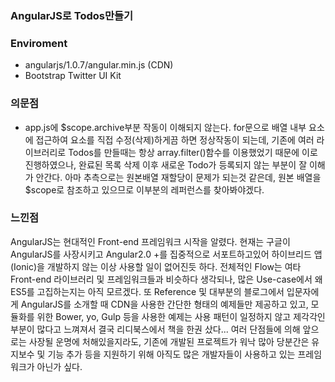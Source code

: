 ### AngularJS로 Todos만들기

### Enviroment
- angularjs/1.0.7/angular.min.js (CDN)
- Bootstrap Twitter UI Kit

### 의문점
- app.js에 $scope.archive부분 작동이 이해되지 않는다. for문으로 배열 내부 요소에 접근하여 요소를 직접 수정(삭제)하게끔 하면 정상작동이 되는데, 기존에 여러 라이브러리로 Todos를 만들때는 항상 array.filter()함수를 이용했었기 때문에 이로 진행하였으나, 완료된 목록 삭제 이후 새로운 Todo가 등록되지 않는 부분이 잘 이해가 안간다.
아마 추측으로는 원본배열 재할당이 문제가 되는것 같은데, 원본 배열을 $scope로 참조하고 있으므로 이부분의 레퍼런스를 찾아봐야겠다.

### 느낀점
AngularJS는 현대적인 Front-end 프레임워크 시작을 알렸다.
현재는 구글이 AngularJS를 사장시키고 Angular2.0 +를 집중적으로 서포트하고있어 하이브리드 앱(Ionic)을 개발하지 않는 이상 사용할 일이 없어진듯 하다.
전체적인 Flow는 여타 Front-end 라이브러리 및 프레임워크들과 비슷하다 생각되나, 많은 Use-case에서 왜 ES5를 고집하는지는 아직 모르겠다.
또 Reference 및 대부분의 블로그에서 입문자에게 AngularJS를 소개할 때 CDN을 사용한 간단한 형태의 예제들만 제공하고 있고, 모듈화를 위한 Bower, yo, Gulp 등을 사용한 예제는 사용 패턴이 일정하지 않고 제각각인 부분이 많다고 느껴져서 결국 리디북스에서 책을 한권 샀다...
여러 단점들에 의해 앞으로는 사장될 운명에 처해있을지라도, 기존에 개발된 프로젝트가 워낙 많아 당분간은 유지보수 및 기능 추가 등을 지원하기 위해 아직도 많은 개발자들이 사용하고 있는 프레임워크가 아닌가 싶다.  
